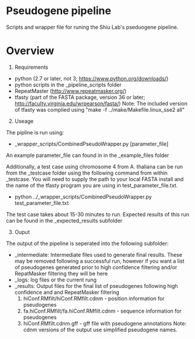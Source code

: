 # Pseudogene pipeline
Scripts and wrapper file for runing the Shiu Lab's pseduogene pipeline. 

# Overview
1. Requirements 
  * python (2.7 or later, not 3; https://www.python.org/downloads/)
  * python scripts in the _pipeline_scripts folder
  * RepeatMaster (http://www.repeatmasker.org/)
  * tfasty (part of the FASTA package, version 36 or later; http://faculty.virginia.edu/wrpearson/fasta/)
    Note: The included version of tfasty was complied using "make -f ../make/Makefile.linux_sse2 all"

2. Useage

  The pipline is run using:  
  * _wrapper_scripts/CombinedPseudoWrapper.py [parameter_file]

  An example parameter_file can found in in the _example_files folder

  Additionally, a test case using chromosome 4 from A. thaliana can be run from
  the _testcase folder using the following command from within _testcase. You will
  need to supply the path to your local FASTA install and the name of the tfasty
  program you are using in test_parameter_file.txt.
  * python ../_wrapper_scripts/CombinedPseudoWrapper.py test_parameter_file.txt

  The test case takes about 15-30 minutes to run. Expected results of this run
  can be found in the _expected_results subfolder

3. Ouput

  The output of the pipeline is seperated into the following subfolder:
  
  * _intermediate: Intermediate files used to generate final results. These may be removed following a successful run, however if you want a list of pseudogenes generated prior to high confidence filtering and/or RepatMasker filtering they will be here
  * _logs: log files or the current rung
  * _results: Output files for the final list of pseudogenes following high confidence and and RepeatMasker filtering
    1. hiConf.RMfilt/hiConf.RMfilt.cdnm - position information for pseudogenes
    2. fa.hiConf.RMfilt/fa.hiConf.RMfilt.cdnm - sequence information for pseudogenes
    3. hiConf.RMfilt.cdnm.gff - gff file with pseudogene annotations
      Note: cdnm versions of the output use simplified pseudogene names.
